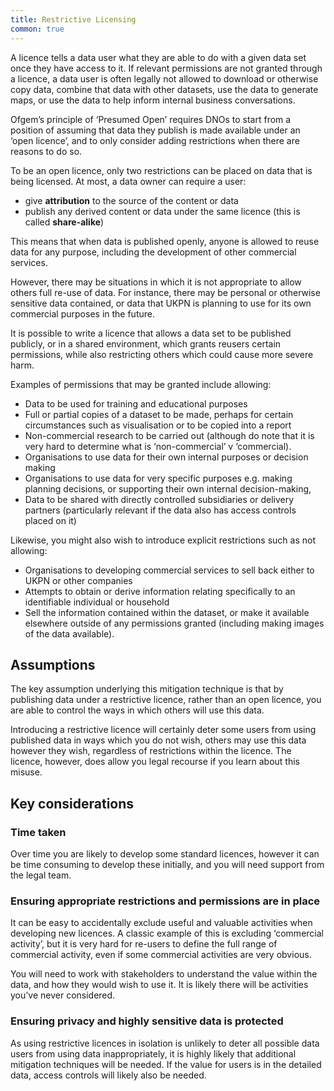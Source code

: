 ```yaml
---
title: Restrictive Licensing
common: true
---
```

 A licence tells a data user what they are able to do with a given data set once they have access to it. If relevant permissions are not granted through a licence, a data user is often legally not allowed to download or otherwise copy data, combine that data with other datasets, use the data to generate maps, or use the data to help inform internal business conversations. 

Ofgem’s principle of ‘Presumed Open’ requires DNOs to start from a position of assuming that data they publish is made available under an ‘open licence’, and to only consider adding restrictions when there are reasons to do so. 

To be an open licence, only two restrictions can be placed on data that is being licensed. At most, a data owner can require a user:
* give **attribution** to the source of the content or data
* publish any derived content or data under the same licence (this is called **share-alike**)

This means that when data is published openly, anyone is allowed to reuse data for any purpose, including the development of other commercial services. 

However, there may be situations in which it is not appropriate to allow others full re-use of data. For instance, there may be personal or otherwise sensitive data contained, or data that UKPN is planning to use for its own commercial purposes in the future. 

It is possible to write a licence that allows a data set to be published publicly, or in a shared environment, which grants reusers certain permissions, while also restricting others which could cause more severe harm.

Examples of permissions that may be granted include allowing:
* Data to be used for training and educational purposes
* Full or partial copies of a dataset to be made, perhaps for certain circumstances such as visualisation or to be copied into a report
* Non-commercial research to be carried out (although do note that it is very hard to determine what is ‘non-commercial’ v ‘commercial). 
* Organisations to use data for their own internal purposes or decision making
* Organisations to use data for very specific purposes e.g. making planning decisions, or supporting their own internal decision-making, 
* Data to be shared with directly controlled subsidiaries or delivery partners (particularly relevant if the data also has access controls placed on it)

Likewise, you might also wish to introduce explicit restrictions such as not allowing:
* Organisations to developing commercial services to sell back either to UKPN or other companies
* Attempts to obtain or derive information relating specifically to an identifiable individual or household
* Sell the information contained within the dataset, or make it available elsewhere outside of any permissions granted (including making images of the data available).


## Assumptions
The key assumption underlying this mitigation technique is that by publishing data under a restrictive licence, rather than an open licence, you are able to control the ways in which others will use this data.

Introducing a restrictive licence will certainly deter some users from using published data in ways which you do not wish, others may use this data however they wish, regardless of restrictions within the licence. The licence, however, does allow you legal recourse if you learn about this misuse.

## Key considerations
### Time taken
Over time you are likely to develop some standard licences, however it can be time consuming to develop these initially, and you will need support from the legal team.

### Ensuring appropriate restrictions and permissions are in place
It can be easy to accidentally exclude useful and valuable activities when developing new licences. A classic example of this is excluding ‘commercial activity’, but it is very hard for re-users to define the full range of commercial activity, even if some commercial activities are very obvious. 

You will need to work with stakeholders to understand the value within the data, and how they would wish to use it. It is likely there will be activities you’ve never considered.

### Ensuring privacy and highly sensitive data is protected
As using restrictive licences in isolation is unlikely to deter all possible data users from using data inappropriately, it is highly likely that additional mitigation techniques will be needed. If the value for users is in the detailed data, access controls will likely also be needed. 

